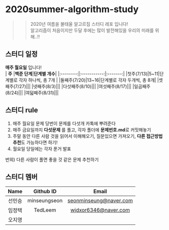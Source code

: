 # 2020summer-algorithm-study
>> 2020년 여름을 불태울 알고르짐 스터디 레포 입니다!  
>> 알고리즘이 처음이지만 두달 후에는 많이 발전해있을 우리의 미래를 위해..!!  

## 스터디 일정  
**매주 월요일** 입니다!  
| **주** |**백준 단계**|**단계별 개수**|
|:--------:|:-----------:|:-------:|
|첫주(7/13)|5~11|단계별로 각자 하나씩, 총 7개 |
|둘째주(7/20)|13~16|단계별로 각자 두개씩, 총 8개|
|셋째주(7/27)|||
|넷째주(8/3)|||
|다섯째주(8/10)|||
|여섯째주(8/17)|||
|일곱째주(8/24)|||
|여덟째주(8/31)|||

## 스터디 rule  
1. 매주 월요일 문제 당번이 문제를 다섯개 카톡에 뿌려준다  
2. 매주 금요일까지 **다섯문제** 를 풀고, 각자 폴더에 **문제번호.md**로 커밋해놓기  
3. 주말 동안 다른 사람 것을 읽어서 이해해오기, 질문있으면 가져오기, **다른 접근방법 추천**도 가능하다면 하기!  
4. 월요일 당일에는 각자 푼거 발표  
  
번외) 다른 사람이 풀면 좋을 것 같은 문제 추천하기  
  
  
## 스터디 멤버  
| **Name** |**Github ID**|**Email**|
|:--------:|:-----------:|:-------:|
|선민승|minseungseon|seonminseung@naver.com|
|임정택|TedLeem|wjdxor6346@naver.com|
|오지영|||
